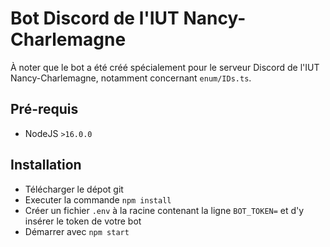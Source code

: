 # Bot Discord de l'IUT Nancy-Charlemagne
À noter que le bot a été créé spécialement pour le serveur Discord de l'IUT Nancy-Charlemagne, notamment concernant `enum/IDs.ts`.
## Pré-requis
- NodeJS `>16.0.0`

## Installation
- Télécharger le dépot git
- Executer la commande `npm install`
- Créer un fichier `.env` à la racine contenant la ligne `BOT_TOKEN=` et d'y insérer le token de votre bot
- Démarrer avec `npm start`
